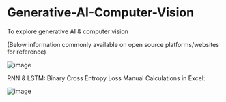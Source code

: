 # Generative-AI-Computer-Vision
To explore generative AI &amp; computer vision


(Below information commonly available on open source platforms/websites for reference)

![image](https://github.com/vivekanandpkr/Generative-AI-Computer-Vision/assets/21027388/ad8856da-f2f8-4881-8cbc-4d8f039cf147)


RNN & LSTM:
Binary Cross Entropy Loss Manual Calculations in Excel:

![image](https://github.com/vivekanandpkr/Generative-AI-Computer-Vision/assets/21027388/a63c6dae-8663-4f9a-809f-3584e56ab3b2)










